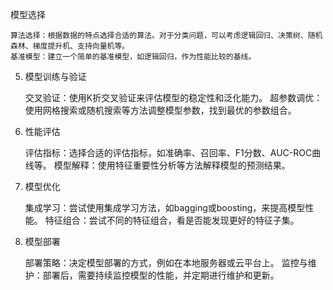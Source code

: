 模型选择

    算法选择：根据数据的特点选择合适的算法。对于分类问题，可以考虑逻辑回归、决策树、随机森林、梯度提升机、支持向量机等。
    基准模型：建立一个简单的基准模型，如逻辑回归，作为性能比较的基线。

5. 模型训练与验证

    交叉验证：使用K折交叉验证来评估模型的稳定性和泛化能力。
    超参数调优：使用网格搜索或随机搜索等方法调整模型参数，找到最优的参数组合。

6. 性能评估

    评估指标：选择合适的评估指标，如准确率、召回率、F1分数、AUC-ROC曲线等。
    模型解释：使用特征重要性分析等方法解释模型的预测结果。

7. 模型优化

    集成学习：尝试使用集成学习方法，如bagging或boosting，来提高模型性能。
    特征组合：尝试不同的特征组合，看是否能发现更好的特征子集。

8. 模型部署

    部署策略：决定模型部署的方式，例如在本地服务器或云平台上。
    监控与维护：部署后，需要持续监控模型的性能，并定期进行维护和更新。
